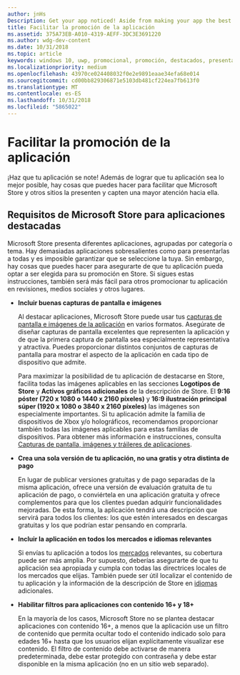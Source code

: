 ```yaml
---
author: jnHs
Description: Get your app noticed! Aside from making your app the best it can be, there are things you can do that make it easy for the Microsoft Store and other sites to showcase your app and help it get more attention.
title: Facilitar la promoción de la aplicación
ms.assetid: 375A73EB-A010-4319-AEFF-3DC3E3691220
ms.author: wdg-dev-content
ms.date: 10/31/2018
ms.topic: article
keywords: windows 10, uwp, promocional, promoción, destacados, presentar, store
ms.localizationpriority: medium
ms.openlocfilehash: 43970ce024408032f0e2e9891eaae34efa68e014
ms.sourcegitcommit: cd00bb829306871e5103db481cf224ea7fb613f0
ms.translationtype: MT
ms.contentlocale: es-ES
ms.lasthandoff: 10/31/2018
ms.locfileid: "5865022"
---
```

# <a name="make-your-app-easier-to-promote"></a>Facilitar la promoción de la aplicación


¡Haz que tu aplicación se note! Además de lograr que tu aplicación sea lo mejor posible, hay cosas que puedes hacer para facilitar que Microsoft Store y otros sitios la presenten y capten una mayor atención hacia ella.


## <a name="microsoft-store-requirements-for-featured-apps"></a>Requisitos de Microsoft Store para aplicaciones destacadas

Microsoft Store presenta diferentes aplicaciones, agrupadas por categoría o tema. Hay demasiadas aplicaciones sobresalientes como para presentarlas a todas y es imposible garantizar que se seleccione la tuya. Sin embargo, hay cosas que puedes hacer para asegurarte de que tu aplicación pueda optar a ser elegida para su promoción en Store. Si sigues estas instrucciones, también será más fácil para otros promocionar tu aplicación en revisiones, medios sociales y otros lugares.

-   **Incluir buenas capturas de pantalla e imágenes**

    Al destacar aplicaciones, Microsoft Store puede usar tus [capturas de pantalla e imágenes de la aplicación](app-screenshots-and-images.md) en varios formatos. Asegúrate de diseñar capturas de pantalla excelentes que representen la aplicación y de que la primera captura de pantalla sea especialmente representativa y atractiva. Puedes proporcionar distintos conjuntos de capturas de pantalla para mostrar el aspecto de la aplicación en cada tipo de dispositivo que admite.

    Para maximizar la posibilidad de tu aplicación de destacarse en Store, facilita todas las imágenes aplicables en las secciones **Logotipos de Store** y **Activos gráficos adicionales** de la descripción de Store. El **9:16 póster (720 x 1080 o 1440 x 2160 píxeles)** y **16:9 ilustración principal súper (1920 x 1080 o 3840 x 2160 píxeles)** las imágenes son especialmente importantes. Si tu aplicación admite la familia de dispositivos de Xbox y/o holográficos, recomendamos proporcionar también todas las imágenes aplicables para estas familias de dispositivos. Para obtener más información e instrucciones, consulta [Capturas de pantalla, imágenes y tráileres de aplicaciones](app-screenshots-and-images.md).

-   **Crea una sola versión de tu aplicación, no una gratis y otra distinta de pago**

    En lugar de publicar versiones gratuitas y de pago separadas de la misma aplicación, ofrece una versión de evaluación gratuita de tu aplicación de pago, o conviértela en una aplicación gratuita y ofrece complementos para que los clientes puedan adquirir funcionalidades mejoradas. De esta forma, la aplicación tendrá una descripción que servirá para todos los clientes: los que estén interesados en descargas gratuitas y los que podrían estar pensando en comprarla.

-   **Incluir la aplicación en todos los mercados e idiomas relevantes**

    Si envías tu aplicación a todos los [mercados](define-pricing-and-market-selection.md) relevantes, su cobertura puede ser más amplia. Por supuesto, deberías asegurarte de que tu aplicación sea apropiada y cumpla con todas las directrices locales de los mercados que elijas. También puede ser útil localizar el contenido de tu aplicación y la información de la descripción de Store en [idiomas](supported-languages.md) adicionales.

-   **Habilitar filtros para aplicaciones con contenido 16+ y 18+**

    En la mayoría de los casos, Microsoft Store no se plantea destacar aplicaciones con contenido 16+, a menos que la aplicación use un filtro de contenido que permita ocultar todo el contenido indicado solo para edades 16+ hasta que los usuarios elijan explícitamente visualizar ese contenido. El filtro de contenido debe activarse de manera predeterminada, debe estar protegido con contraseña y debe estar disponible en la misma aplicación (no en un sitio web separado).



 





